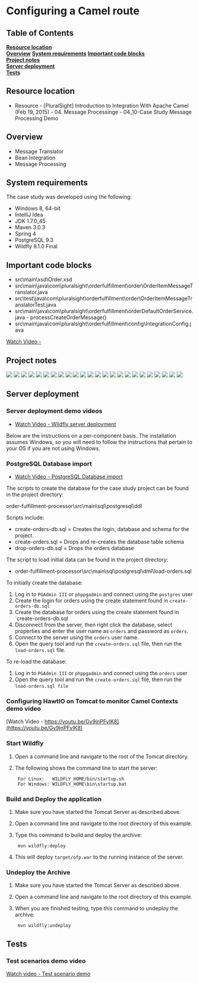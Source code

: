 # Configuring a Camel route

## Table of Contents
**[Resource location](#resource-location)**  
**[Overview](#overview)**
**[System requirements](#system-requirements)**
**[Important code blocks](#important-code-blocks)**  
**[Project notes](#project-notes)**  
**[Server deployment](#server-deployment)**  
**[Tests](#tests)**  

## Resource location
- Resource - [PluralSight] Introduction to Integration With Apache Camel (Feb 19, 2015) - 04. Message Processinge - 04_10-Case Study  Message Processing Demo

## Overview

- Message Translator
- Bean Integration
- Message Processing

## System requirements

The case study was developed using the following:

- Windows 8, 64-bit
- IntelliJ Idea
- JDK 1.7.0_45
- Maven 3.0.3
- Spring 4
- PostgreSQL 9.3
- Wildfly 8.1.0 Final

## Important code blocks

- src\main\xsd\Order.xsd
- src\main\java\com\pluralsight\orderfulfillment\order\OrderItemMessageTranslator.java
- src\test\java\com\pluralsight\orderfulfillment\order\OrderItemMessageTranslatorTest.java
- src\main\java\com\pluralsight\orderfulfillment\orderDefaultOrderService.java - processCreateOrderMessage()
- src\main\java\com\pluralsight\orderfulfillment\config\IntegrationConfig.java

[Watch Video - ]()
	
## Project notes

![](https://raw.githubusercontent.com/kdnc/apache-camel-reference-application/master/routing/message-processing-vt-p-itiwac-ch0410/etc/2-apache-camel-intro-integration-m2-slides-page-002.jpg)
![](https://raw.githubusercontent.com/kdnc/apache-camel-reference-application/master/routing/message-processing-vt-p-itiwac-ch0410/etc/2-apache-camel-intro-integration-m2-slides-page-003.jpg)
![](https://raw.githubusercontent.com/kdnc/apache-camel-reference-application/master/routing/message-processing-vt-p-itiwac-ch0410/etc/2-apache-camel-intro-integration-m2-slides-page-004.jpg)
![](https://raw.githubusercontent.com/kdnc/apache-camel-reference-application/master/routing/message-processing-vt-p-itiwac-ch0410/etc/2-apache-camel-intro-integration-m2-slides-page-005.jpg)
![](https://raw.githubusercontent.com/kdnc/apache-camel-reference-application/master/routing/message-processing-vt-p-itiwac-ch0410/etc/2-apache-camel-intro-integration-m2-slides-page-006.jpg)
![](https://raw.githubusercontent.com/kdnc/apache-camel-reference-application/master/routing/message-processing-vt-p-itiwac-ch0410/etc/4-apache-camel-intro-integration-m4-slides-page-001.jpg)
![](https://raw.githubusercontent.com/kdnc/apache-camel-reference-application/master/routing/message-processing-vt-p-itiwac-ch0410/etc/4-apache-camel-intro-integration-m4-slides-page-002.jpg)
![](https://raw.githubusercontent.com/kdnc/apache-camel-reference-application/master/routing/message-processing-vt-p-itiwac-ch0410/etc/4-apache-camel-intro-integration-m4-slides-page-003.jpg)
![](https://raw.githubusercontent.com/kdnc/apache-camel-reference-application/master/routing/message-processing-vt-p-itiwac-ch0410/etc/4-apache-camel-intro-integration-m4-slides-page-004.jpg)
![](https://raw.githubusercontent.com/kdnc/apache-camel-reference-application/master/routing/message-processing-vt-p-itiwac-ch0410/etc/4-apache-camel-intro-integration-m4-slides-page-005.jpg)
![](https://raw.githubusercontent.com/kdnc/apache-camel-reference-application/master/routing/message-processing-vt-p-itiwac-ch0410/etc/4-apache-camel-intro-integration-m4-slides-page-006.jpg)
![](https://raw.githubusercontent.com/kdnc/apache-camel-reference-application/master/routing/message-processing-vt-p-itiwac-ch0410/etc/4-apache-camel-intro-integration-m4-slides-page-007.jpg)
![](https://raw.githubusercontent.com/kdnc/apache-camel-reference-application/master/routing/message-processing-vt-p-itiwac-ch0410/etc/4-apache-camel-intro-integration-m4-slides-page-008.jpg)
![](https://raw.githubusercontent.com/kdnc/apache-camel-reference-application/master/routing/message-processing-vt-p-itiwac-ch0410/etc/4-apache-camel-intro-integration-m4-slides-page-009.jpg)
![](https://raw.githubusercontent.com/kdnc/apache-camel-reference-application/master/routing/message-processing-vt-p-itiwac-ch0410/etc/4-apache-camel-intro-integration-m4-slides-page-010.jpg)
![](https://raw.githubusercontent.com/kdnc/apache-camel-reference-application/master/routing/message-processing-vt-p-itiwac-ch0410/etc/4-apache-camel-intro-integration-m4-slides-page-011.jpg)
![](https://raw.githubusercontent.com/kdnc/apache-camel-reference-application/master/routing/message-processing-vt-p-itiwac-ch0410/etc/4-apache-camel-intro-integration-m4-slides-page-012.jpg)
![](https://raw.githubusercontent.com/kdnc/apache-camel-reference-application/master/routing/message-processing-vt-p-itiwac-ch0410/etc/4-apache-camel-intro-integration-m4-slides-page-013.jpg)
![](https://raw.githubusercontent.com/kdnc/apache-camel-reference-application/master/routing/message-processing-vt-p-itiwac-ch0410/etc/4-apache-camel-intro-integration-m4-slides-page-014.jpg)
![](https://raw.githubusercontent.com/kdnc/apache-camel-reference-application/master/routing/message-processing-vt-p-itiwac-ch0410/etc/4-apache-camel-intro-integration-m4-slides-page-015.jpg)
![](https://raw.githubusercontent.com/kdnc/apache-camel-reference-application/master/routing/message-processing-vt-p-itiwac-ch0410/etc/4-apache-camel-intro-integration-m4-slides-page-016.jpg)
![](https://raw.githubusercontent.com/kdnc/apache-camel-reference-application/master/routing/message-processing-vt-p-itiwac-ch0410/etc/4-apache-camel-intro-integration-m4-slides-page-017.jpg)
![](https://raw.githubusercontent.com/kdnc/apache-camel-reference-application/master/routing/message-processing-vt-p-itiwac-ch0410/etc/4-apache-camel-intro-integration-m4-slides-page-018.jpg)
![](https://raw.githubusercontent.com/kdnc/apache-camel-reference-application/master/routing/message-processing-vt-p-itiwac-ch0410/etc/4-apache-camel-intro-integration-m4-slides-page-019.jpg)

## Server deployment

### Server deployment demo videos

- [Watch Video - Wildfly server deployment](https://www.youtube.com/watch?v=K-SMhqBenIc)

Below are the instructions on a per-component basis. The installation assumes Windows, so you will need to follow the instructions that pertain to your OS if you are not using Windows.

### PostgreSQL Database import

- [Watch Video - PostgreSQL Database import](https://youtu.be/S6_cIeDQ0_w)

The scripts to create the database for the case study project can be found in the project directory:

   order-fulfillment-processor\src\main\sql\postgresql\ddl

Scripts include:

- create-orders-db.sql = Creates the login, database and schema for the project.
- create-orders.sql = Drops and re-creates the database table schema
- drop-orders-db.sql = Drops the orders database

The script to load initial data can be found in the project directory:

- order-fulfillment-processor\src\main\sql\postgresql\dml\load-orders.sql
	
To initially create the database:

1. Log in to `PGAdmin III` or `phppgadmin` and connect using the `postgres` user
2. Create the login for orders using the create statement found in `create-orders-db.sql`
3. Create the database for orders using the create statement found in `create-orders-db.sql
4. Disconnect from the server, then right click the database, select properties and enter the user name as `orders` and password as `orders`.
5. Connect to the server using the `orders` user name. 
6. Open the query tool and run the `create-orders.sql` file, then run the `load-orders.sql` file.

To re-load the database:

1. Log in to `PGAdmin III` or `phppgadmin` and connect using the `orders` user
2. Open the query tool and run the `create-orders.sql` file, then run the `load-orders.sql file`

### Configuring HawtIO on Tomcat to monitor Camel Contexts demo video

[Watch Video - https://youtu.be/Gv9jnPFvlK8](https://youtu.be/Gv9jnPFvlK8)

### Start Wildfly
1. Open a command line and navigate to the root of the Tomcat directory.
2. The following shows the command line to start the server:

        For Linux:   WILDFLY_HOME/bin/startup.sh
        For Windows: WILDFLY_HOME\bin\startup.bat

### Build and Deploy the application
1. Make sure you have started the Tomcat Server as described above.
2. Open a command line and navigate to the root directory of this example.
3. Type this command to build and deploy the archive:

        mvn wildfly:deploy  

4. This will deploy `target/ofp.war` to the running instance of the server.

### Undeploy the Archive
1. Make sure you have started the Tomcat Server as described above.
2. Open a command line and navigate to the root directory of this example.
3. When you are finished testing, type this command to undeploy the archive:

        mvn wildfly:undeploy

## Tests

### Test scenarios demo video

[Watch video - Test scenario demo](https://youtu.be/fZ4LYIfDZnI)